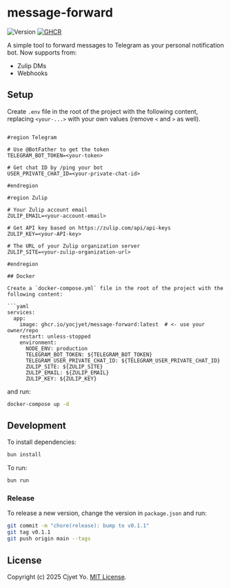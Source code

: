 # message-forward

![Version](https://img.shields.io/github/package-json/v/yocjyet/message-forward?color=blue&logo=github) [![GHCR](https://img.shields.io/badge/GHCR-message--forward-blue?logo=github)](https://github.com/yocjyet/message-forward/pkgs/container/message-forward)

A simple tool to forward messages to Telegram as your personal notification bot. Now supports from:

- Zulip DMs
- Webhooks

## Setup

Create `.env` file in the root of the project with the following content, replacing `<your-...>` with your own values (remove `<` and `>` as well).

```env

#region Telegram

# Use @BotFather to get the token
TELEGRAM_BOT_TOKEN=<your-token>

# Get chat ID by /ping your bot
USER_PRIVATE_CHAT_ID=<your-private-chat-id>

#endregion

#region Zulip

# Your Zulip account email
ZULIP_EMAIL=<your-account-email>

# Get API key based on https://zulip.com/api/api-keys
ZULIP_KEY=<your-API-key>

# The URL of your Zulip organization server
ZULIP_SITE=<your-zulip-organization-url>

#endregion

## Docker

Create a `docker-compose.yml` file in the root of the project with the following content:

```yaml
services:
  app:
    image: ghcr.io/yocjyet/message-forward:latest  # <- use your owner/repo
    restart: unless-stopped
    environment:
      NODE_ENV: production
      TELEGRAM_BOT_TOKEN: ${TELEGRAM_BOT_TOKEN}
      TELEGRAM_USER_PRIVATE_CHAT_ID: ${TELEGRAM_USER_PRIVATE_CHAT_ID}
      ZULIP_SITE: ${ZULIP_SITE}
      ZULIP_EMAIL: ${ZULIP_EMAIL}
      ZULIP_KEY: ${ZULIP_KEY}
```

and run:

```bash
docker-compose up -d
```

## Development

To install dependencies:

```bash
bun install
```

To run:

```bash
bun run 
```

### Release

To release a new version, change the version in `package.json` and run:

```bash
git commit -m "chore(release): bump to v0.1.1"
git tag v0.1.1
git push origin main --tags
```

## License

Copyright (c) 2025 Cjyet Yo. [MIT License](LICENSE).
